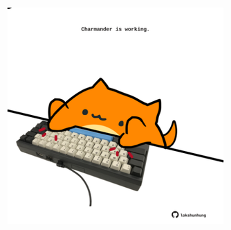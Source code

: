 <!-- built at 05/05/2022, 23:00:51 UTC -->
<p align="center">
  <img width="500" height="500" src="./ReadmeImage.svg">
</p>
